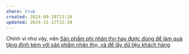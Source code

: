 ```yaml
---
share: true
created: 2024-09-20T13:26
updated: 2024-11-17T22:34
---
```

Chính vì như vậy, nên [Sản phẩm phi nhân thọ hay được dùng để làm quà tặng đính kèm với sản phẩm nhân thọ, và để lấy dữ liệu khách hàng](../../../../%E2%9A%A1Hi%E1%BB%83u%20bi%E1%BA%BFt%20s%C3%A2u/T%E1%BB%95%20ch%E1%BB%A9c%20t%C3%A0i%20ch%C3%ADnh/B%E1%BA%A3o%20hi%E1%BB%83m/Chi%E1%BA%BFn%20l%C6%B0%E1%BB%A3c%20ph%C3%A1t%20tri%E1%BB%83n%20th%E1%BB%8B%20tr%C6%B0%E1%BB%9Dng/S%E1%BA%A3n%20ph%E1%BA%A9m%20phi%20nh%C3%A2n%20th%E1%BB%8D%20hay%20%C4%91%C6%B0%E1%BB%A3c%20d%C3%B9ng%20%C4%91%E1%BB%83%20l%C3%A0m%20qu%C3%A0%20t%E1%BA%B7ng%20%C4%91%C3%ADnh%20k%C3%A8m%20v%E1%BB%9Bi%20s%E1%BA%A3n%20ph%E1%BA%A9m%20nh%C3%A2n%20th%E1%BB%8D,%20v%C3%A0%20%C4%91%E1%BB%83%20l%E1%BA%A5y%20d%E1%BB%AF%20li%E1%BB%87u%20kh%C3%A1ch%20h%C3%A0ng.md)
